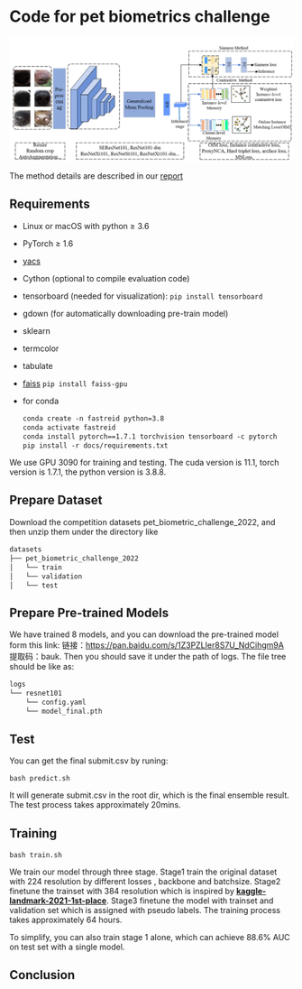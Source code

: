 # Code for pet biometrics challenge
![image-20220531043715690](1.png)

The method details are described in our [report](https://github.com/dashengge/pet-biometrics/blob/main/report.pdf)
## Requirements

- Linux or macOS with python ≥ 3.6

- PyTorch ≥ 1.6

- [yacs](https://github.com/rbgirshick/yacs)

- Cython (optional to compile evaluation code)

- tensorboard (needed for visualization): `pip install tensorboard`

- gdown (for automatically downloading pre-train model)

- sklearn

- termcolor

- tabulate

- [faiss](https://github.com/facebookresearch/faiss) `pip install faiss-gpu`

- for conda

  ```
  conda create -n fastreid python=3.8
  conda activate fastreid
  conda install pytorch==1.7.1 torchvision tensorboard -c pytorch
  pip install -r docs/requirements.txt
  ```

We use GPU 3090 for training and testing. The cuda version is 11.1, torch version is 1.7.1, the python version is 3.8.8.

## Prepare Dataset
Download the competition datasets pet_biometric_challenge_2022, and then unzip them under the directory like
```
datasets
├── pet_biometric_challenge_2022
│   └── train
│   └── validation
│   └── test
```
## Prepare Pre-trained Models

We have trained 8 models, and you can download the pre-trained model form this link: 链接：https://pan.baidu.com/s/1Z3PZLIer8S7U_NdCihgm9A 提取码：bauk. Then you should save it under the path of logs. The file tree should be like as:
```
logs
└── resnet101
    └── config.yaml
    └── model_final.pth
```
## Test
You can get the final submit.csv by runing:

```
bash predict.sh
```

It will generate submit.csv in the root dir, which is the final ensemble result. The test process takes approximately 20mins.

## Training

```
bash train.sh
```

We train our model through three stage. Stage1 train the original dataset with 224 resolution by different losses , backbone and batchsize. Stage2 finetune the trainset with 384 resolution which is  inspired by **[kaggle-landmark-2021-1st-place](https://github.com/ChristofHenkel/kaggle-landmark-2021-1st-place)**. Stage3 finetune the model with trainset and validation set which is assigned with pseudo labels. The training process takes approximately 64 hours.

To simplify, you can also train stage 1 alone, which can achieve 88.6% AUC on test set with a single model.


## Conclusion

